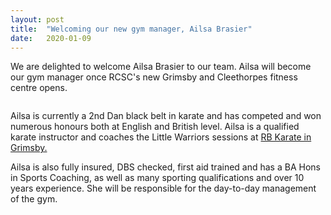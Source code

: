 ```yaml
---
layout: post
title:  "Welcoming our new gym manager, Ailsa Brasier"
date:   2020-01-09
---
```


<p class="intro"><span class="dropcap">W</span>e are delighted to welcome Ailsa Brasier to our team. Ailsa will become our gym manager once RCSC's new Grimsby and Cleethorpes fitness centre opens. </p>

<img src="{{ '/assets/img/ailsa.jpg' | prepend: site.baseurl }}" alt="">

<p>Ailsa is currently a 2nd Dan black belt in karate and has competed and won numerous honours both at English and British level. Ailsa is a qualified karate instructor and coaches the Little Warriors sessions at <a href="http://www.rbkarate.co.uk">RB Karate in Grimsby.</a></p>

<p>Ailsa is also fully insured, DBS checked, first aid trained and has a BA Hons in Sports Coaching, as well as many sporting qualifications and over 10 years experience. She will be responsible for the day-to-day management of the gym.</p>
